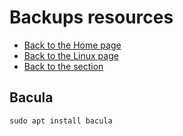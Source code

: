 # Backups resources

- [Back to the Home page](../../README.md)
- [Back to the Linux page](../README.md)
- [Back to the section](README.md)

## Bacula
```
sudo apt install bacula
```
